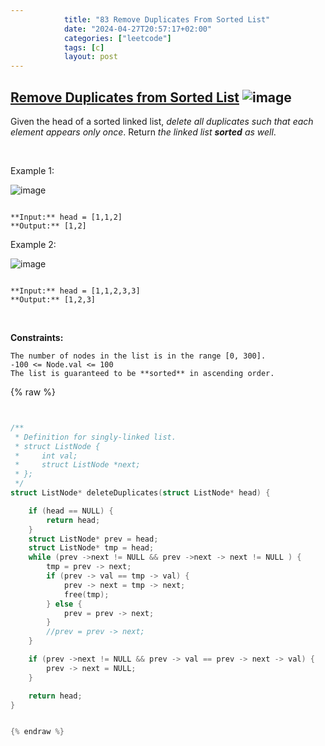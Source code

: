 ```yaml
---
            title: "83 Remove Duplicates From Sorted List"
            date: "2024-04-27T20:57:17+02:00"
            categories: ["leetcode"]
            tags: [c]
            layout: post
---
```

            
## [Remove Duplicates from Sorted List](https://leetcode.com/problems/remove-duplicates-from-sorted-list) ![image](https://img.shields.io/badge/Difficulty-Easy-brightgreen)

Given the head of a sorted linked list, *delete all duplicates such that each element appears only once*. Return *the linked list **sorted** as well*.

 

Example 1:

![image](https://assets.leetcode.com/uploads/2021/01/04/list1.jpg)
```

**Input:** head = [1,1,2]
**Output:** [1,2]

```

Example 2:

![image](https://assets.leetcode.com/uploads/2021/01/04/list2.jpg)
```

**Input:** head = [1,1,2,3,3]
**Output:** [1,2,3]

```

 

**Constraints:**

	The number of nodes in the list is in the range [0, 300].
	-100 <= Node.val <= 100
	The list is guaranteed to be **sorted** in ascending order.

{% raw %}


```c


/**
 * Definition for singly-linked list.
 * struct ListNode {
 *     int val;
 *     struct ListNode *next;
 * };
 */
struct ListNode* deleteDuplicates(struct ListNode* head) {

    if (head == NULL) {
        return head; 
    }
    struct ListNode* prev = head;
    struct ListNode* tmp = head;
    while (prev ->next != NULL && prev ->next -> next != NULL ) {
        tmp = prev -> next;
        if (prev -> val == tmp -> val) {
            prev -> next = tmp -> next;
            free(tmp);
        } else {
            prev = prev -> next;
        }
        //prev = prev -> next;
    }

    if (prev ->next != NULL && prev -> val == prev -> next -> val) {
        prev -> next = NULL;
    }

    return head;
}


{% endraw %}

